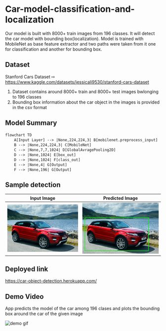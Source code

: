 # Car-model-classification-and-localization
Our model is built with 8000+ train images from 196 classes. It will detect the car model with bounding box(localization). 
Model is trained with MobileNet as base feature extractor and two paths were taken from it one for classification and another for bounding box.


## Dataset
Stanford Cars Dataset ⇨
https://www.kaggle.com/datasets/jessicali9530/stanford-cars-dataset


1. Dataset contains around 8000+ train and 8000+ test images bwlonging to 196 classes
2. Bounding box information about the car object in the images is provided in the csv format

## Model Summary

```mermaid
flowchart TD
    A[Input Layer] --> |None,224,224,3| B[mobilenet.preprocess_input]
    B --> |None,224,224,3| C[MobileNet]
    C --> |None,7,7,1024| D[GlobalAvragePooling2D]
    D --> |None,1024| E[box_out]
    D --> |None,1024| F[class_out]
    E --> |None,4| G[Output]
    F --> |None,196| G[Output]
```


<!-- ![model_summary](https://github.com/aravind-etagi/car-model-classification-and-localization/blob/master/demo_files/mobile_net_model_image.png) -->

## Sample detection
Input Image                |  Predicted Image
:-------------------------:|:-------------------------:
![input_image](https://github.com/aravind-etagi/car-model-classification-and-localization/blob/master/demo_files/input_image.jpg)  |  ![predicted_image](https://github.com/aravind-etagi/car-model-classification-and-localization/blob/master/demo_files/predicted_image.jpeg)


## Deployed link
https://car-object-detection.herokuapp.com/

## Demo Video
App predicts the model of the car among 196 clases and plots the bounding box around the car of the given image

![demo gif](https://github.com/aravind-etagi/car-model-classification-and-localization/blob/master/demo_files/demo_gif.gif)

